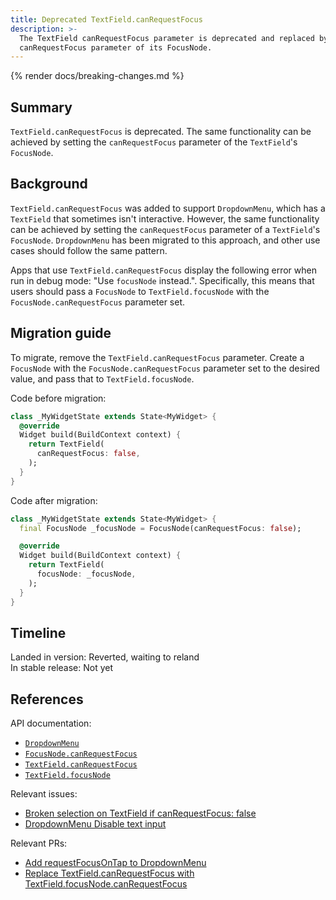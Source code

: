 ```yaml
---
title: Deprecated TextField.canRequestFocus
description: >-
  The TextField canRequestFocus parameter is deprecated and replaced by the
  canRequestFocus parameter of its FocusNode.
---
```


{% render docs/breaking-changes.md %}

## Summary

`TextField.canRequestFocus` is deprecated.
The same functionality can be achieved by setting the
`canRequestFocus` parameter of the `TextField`'s `FocusNode`.

## Background

`TextField.canRequestFocus` was added to support `DropdownMenu`, which
has a `TextField` that sometimes isn't interactive. However, the same
functionality can be achieved by setting the `canRequestFocus` parameter of a
`TextField`'s `FocusNode`. `DropdownMenu` has been migrated to this approach,
and other use cases should follow the same pattern.

Apps that use `TextField.canRequestFocus` display the following error when run
in debug mode: "Use `focusNode` instead.". Specifically, this means that users
should pass a `FocusNode` to `TextField.focusNode` with the
`FocusNode.canRequestFocus` parameter set.

## Migration guide

To migrate, remove the `TextField.canRequestFocus` parameter. Create a
`FocusNode` with the `FocusNode.canRequestFocus` parameter set to the desired
value, and pass that to `TextField.focusNode`.

Code before migration:

```dart
class _MyWidgetState extends State<MyWidget> {
  @override
  Widget build(BuildContext context) {
    return TextField(
      canRequestFocus: false,
    );
  }
}
```

Code after migration:

```dart
class _MyWidgetState extends State<MyWidget> {
  final FocusNode _focusNode = FocusNode(canRequestFocus: false);

  @override
  Widget build(BuildContext context) {
    return TextField(
      focusNode: _focusNode,
    );
  }
}
```

## Timeline

Landed in version: Reverted, waiting to reland<br>
In stable release: Not yet

## References

API documentation:

* [`DropdownMenu`][]
* [`FocusNode.canRequestFocus`][]
* [`TextField.canRequestFocus`][]
* [`TextField.focusNode`][]

Relevant issues:

* [Broken selection on TextField if canRequestFocus: false][]
* [DropdownMenu Disable text input][]

Relevant PRs:

* [Add requestFocusOnTap to DropdownMenu][]
* [Replace TextField.canRequestFocus with TextField.focusNode.canRequestFocus][]

[`DropdownMenu`]: {{site.api}}/flutter/material/DropdownMenu-class.html
[`FocusNode.canRequestFocus`]: {{site.api}}/flutter/widgets/FocusNode/canRequestFocus.html
[`TextField.canRequestFocus`]: {{site.api}}/flutter/material/TextField/canRequestFocus.html
[`TextField.focusNode`]: {{site.api}}/flutter/material/TextField/focusNode.html

[Broken selection on TextField if canRequestFocus: false]: {{site.repo.flutter}}/issues/130011
[DropdownMenu Disable text input]: {{site.repo.flutter}}/issues/116587
[Replace TextField.canRequestFocus with TextField.focusNode.canRequestFocus]: {{site.repo.flutter}}/pull/130164
[Add requestFocusOnTap to DropdownMenu]: {{site.repo.flutter}}/pull/117504
